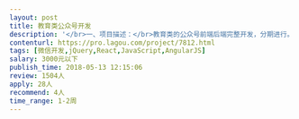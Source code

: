 ```yaml
---                
layout: post       
title: 教育类公众号开发           
description: '</br>一、项目描述：</br>教育类的公众号前端后端完整开发，分期进行。第一期主要是静态页面开发，课程课表展示，老师相关信息展示。</br>若达到预期效果，会进一步合作第二期开发</br></br>二、主要功能点：</br>与公众号对接，让用户可以看到自己的的用户中心，在用户中心中需要有课程表，自己购买的课程，老师信息。后端可以人工输入学生反馈，并且可按时推送到指定用户</br>URL可国内外使用，方便外国老师进行内容输入</br>多期开发，如果效果好，会使用同一团队</br></br></br>三、人员要求：</br>1、有微信公众号开发经验；</br>2、良好的沟通能力和契约精神。</br>'     
contenturl: https://pro.lagou.com/project/7812.html      
tags: [微信开发,jQuery,React,JavaScript,AngularJS]            
salary: 3000元以下          
publish_time: 2018-05-13 12:15:06         
review: 1504人                   
apply: 28人                   
recommend: 4人                   
time_range: 1-2周              
---                 
```

